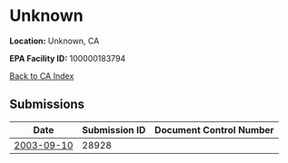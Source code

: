 # Unknown

**Location:** Unknown, CA

**EPA Facility ID:** 100000183794

[Back to CA Index](../../index.md)

## Submissions

| Date | Submission ID | Document Control Number |
|------|--------------|-------------------------|
| [2003-09-10](submissions/28928.md) | 28928 |  |
